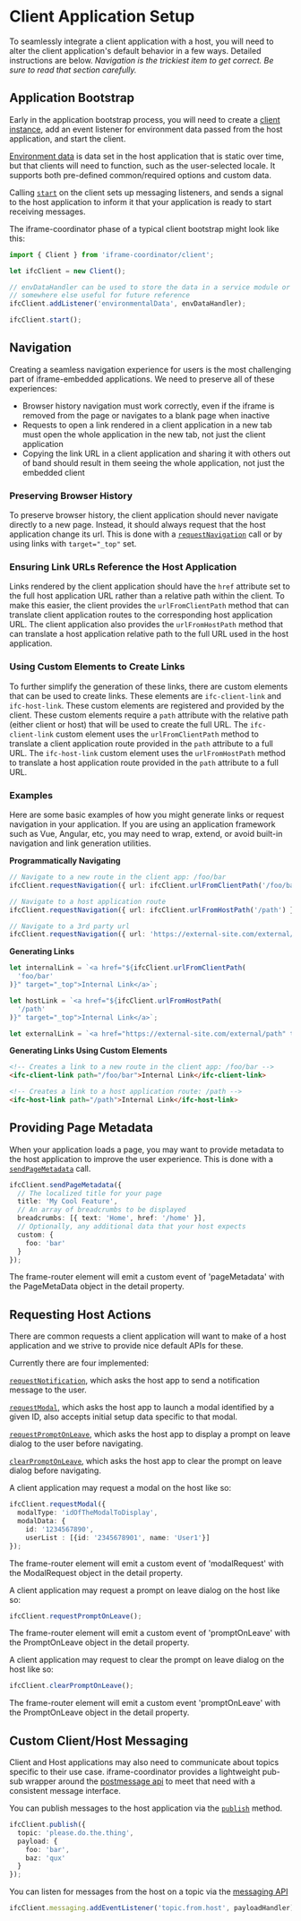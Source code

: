 # Client Application Setup

To seamlessly integrate a client application with a host, you will need to alter the client
application's default behavior in a few ways. Detailed instructions are below. _Navigation is
the trickiest item to get correct. Be sure to read that section carefully._

## Application Bootstrap

Early in the application bootstrap process, you will need to create a [client instance](../classes/client.Client.html), add an event
listener for environment data passed from the host application, and start the client.

[Environment data](../interfaces/client.envdata.html) is data set in the host application that is static over time, but that clients will
need to function, such as the user-selected locale. It supports both pre-defined common/required
options and custom data.

Calling [`start`](../classes/client.Client.html#start) on the client sets up messaging
listeners, and sends a signal to the host application to inform it that your application is
ready to start receiving messages.

The iframe-coordinator phase of a typical client bootstrap might look like this:

```typescript
import { Client } from 'iframe-coordinator/client';

let ifcClient = new Client();

// envDataHandler can be used to store the data in a service module or
// somewhere else useful for future reference
ifcClient.addListener('environmentalData', envDataHandler);

ifcClient.start();
```

## Navigation

Creating a seamless navigation experience for users is the most challenging part of iframe-embedded
applications. We need to preserve all of these experiences:

- Browser history navigation must work correctly, even if the iframe is removed from the page or
  navigates to a blank page when inactive
- Requests to open a link rendered in a client application in a new tab must open the whole
  application in the new tab, not just the client application
- Copying the link URL in a client application and sharing it with others out of band should
  result in them seeing the whole application, not just the embedded client

### Preserving Browser History

To preserve browser history, the client application should never navigate directly to a new page.
Instead, it should always request that the host application change its url. This is done with
a [`requestNavigation`](../classes/client.Client.html#requestnavigation) call or by using links
with `target="_top"` set.

### Ensuring Link URLs Reference the Host Application

Links rendered by the client application should have the `href` attribute set to the full host
application URL rather than a relative path within the client. To make this easier, the client
provides the `urlFromClientPath` method that can translate
client application routes to the corresponding host application URL. The client application also provides the `urlFromHostPath` method that can translate a host application relative path to the full URL used in the host application.

### Using Custom Elements to Create Links

To further simplify the generation of these links, there are custom elements that can be used to create links. These elements are `ifc-client-link` and `ifc-host-link`. These custom elements are registered and provided by the client. These custom elements require a `path` attribute with the relative path (either client or host) that will be used to create the full URL. The `ifc-client-link` custom element uses the `urlFromClientPath` method to translate a client application route provided in the `path` attribute to a full URL. The `ifc-host-link` custom element uses the `urlFromHostPath` method to translate a host application route provided in the `path` attribute to a full URL.

### Examples

Here are some basic examples of how you might generate links or request navigation in your
application. If you are using an application framework such as Vue, Angular, etc, you may need to
wrap, extend, or avoid built-in navigation and link generation utilities.

**Programmatically Navigating**

```typescript
// Navigate to a new route in the client app: /foo/bar
ifcClient.requestNavigation({ url: ifcClient.urlFromClientPath('/foo/bar') });

// Navigate to a host application route
ifcClient.requestNavigation({ url: ifcClient.urlFromHostPath('/path') });

// Navigate to a 3rd party url
ifcClient.requestNavigation({ url: 'https://external-site.com/external/path' });
```

**Generating Links**

```typescript
let internalLink = `<a href="${ifcClient.urlFromClientPath(
  'foo/bar'
)}" target="_top">Internal Link</a>`;

let hostLink = `<a href="${ifcClient.urlFromHostPath(
  '/path'
)}" target="_top">Internal Link</a>`;

let externalLink = `<a href="https://external-site.com/external/path" target="_top">Internal Link</a>`;
```

**Generating Links Using Custom Elements**

```html
<!-- Creates a link to a new route in the client app: /foo/bar -->
<ifc-client-link path="/foo/bar">Internal Link</ifc-client-link>

<!-- Creates a link to a host application route: /path -->
<ifc-host-link path="/path">Internal Link</ifc-host-link>
```

## Providing Page Metadata

When your application loads a page, you may want to provide metadata to the host application to improve the user experience. This is done with
a [`sendPageMetadata`](../classes/client.Client.html#sendPageMetadata) call.

```typescript
ifcClient.sendPageMetadata({
  // The localized title for your page
  title: 'My Cool Feature',
  // An array of breadcrumbs to be displayed
  breadcrumbs: [{ text: 'Home', href: '/home' }],
  // Optionally, any additional data that your host expects
  custom: {
    foo: 'bar'
  }
});
```

The frame-router element will emit a custom event of 'pageMetadata' with the PageMetaData object in the detail property.

## Requesting Host Actions

There are common requests a client application will want to make of a host application and we strive
to provide nice default APIs for these.

Currently there are four implemented:

[`requestNotification`](../classes/client.Client.html#requestnotification), which asks the host
app to send a notification message to the user.

[`requestModal`](../classes/client.Client.html#requestModal), which asks the host
app to launch a modal identified by a given ID, also accepts initial setup data specific to that modal.

[`requestPromptOnLeave`](../classes/client.Client.html#requestPromptOnLeave), which asks the host
app to display a prompt on leave dialog to the user before navigating.

[`clearPromptOnLeave`](../classes/client.Client.html#clearPromptOnLeave), which asks the host
app to clear the prompt on leave dialog before navigating.

A client application may request a modal on the host like so:

```typescript
ifcClient.requestModal({
  modalType: 'idOfTheModalToDisplay',
  modalData: {
    id: '1234567890',
    userList : [{id: '2345678901', name: 'User1'}]
});
```

The frame-router element will emit a custom event of 'modalRequest' with the ModalRequest object in the detail property.

A client application may request a prompt on leave dialog on the host like so:

```typescript
ifcClient.requestPromptOnLeave();
```

The frame-router element will emit a custom event of 'promptOnLeave' with the PromptOnLeave object in the detail property.

A client application may request to clear the prompt on leave dialog on the host like so:

```typescript
ifcClient.clearPromptOnLeave();
```

The frame-router element will emit a custom event 'promptOnLeave' with the PromptOnLeave object in the detail property.

## Custom Client/Host Messaging

Client and Host applications may also need to communicate about topics specific to their use case.
iframe-coordinator provides a lightweight pub-sub wrapper around the
[postmessage api](https://developer.mozilla.org/en-US/docs/Web/API/Window/postMessage) to meet that
need with a consistent message interface.

You can publish messages to the host application via the [`publish`](../classes/client.Client.html#publish) method.

```typescript
ifcClient.publish({
  topic: 'please.do.the.thing',
  payload: {
    foo: 'bar',
    baz: 'qux'
  }
});
```

You can listen for messages from the host on a topic via the [messaging API](../classes/client.eventemitter.html)

```typescript
ifcClient.messaging.addEventListener('topic.from.host', payloadHandler);
```
